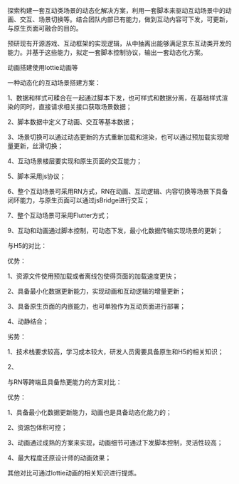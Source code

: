 探索构建一套互动类场景的动态化解决方案，利用一套脚本来驱动互动场景中的动画、交互、场景切换等。结合团队内部已有能力，做到互动内容可下发，可更新，与原生页面可融合的目的。



预研现有开源游戏、互动框架的实现逻辑，从中抽离出能够满足京东互动类开发的能力。并基于这些能力，拟定一套脚本控制协议，输出一套动态化方案。





动画搭建使用lottie动画等



一种动态化的互动场景搭建方案：

1、数据和样式可糅合在一起通过脚本下发，也可样式和数据分离，在基础样式渲染的同时，直接请求相关接口获取场景数据；

2、脚本数据中定义了动画、交互等基本数据；

3、场景切换可以通过动态更新的方式重新加载和渲染，也可以通过预加载实现增量更新，丝滑切换；

4、互动场景楼层要实现和原生页面的交互能力；

5、脚本采用js协议；

6、整个互动场景可采用RN方式，RN在动画、互动逻辑、内容切换等场景下具备闭环能力，与原生页面可以通过jsBridge进行交互；

7、整个互动场景可采用Flutter方式；

9、互动和动画通过脚本控制，可动态下发，最小化数据传输实现场景的更新；



与H5的对比：

优势：

1、资源文件使用预加载或者离线包使得页面的加载速度更快；

2、具备最小化数据更新能力，实现动画和互动逻辑的增量更新；

3、具备原生页面的内嵌能力，也可单独作为互动页面进行部署；

4、动静结合；



劣势：

1、技术栈要求较高，学习成本较大，研发人员需要具备原生和H5的相关知识；

2、



与RN等跨端且具备热更能力的方案对比：

优势：

1、具备最小化数据更新能力，动画也是具备动态化能力的；

2、资源包体积可控；

3、动画通过成熟的方案来实现，动画细节可通过下发脚本控制，灵活性较高；

4、最大程度还原设计师的动画效果；





其他对比可通过lottie动画的相关知识进行提炼。